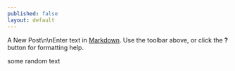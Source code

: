 ```yaml
---
published: false
layout: default
---
```


A New Post\n\nEnter text in [Markdown](http://daringfireball.net/projects/markdown/). Use the toolbar above, or click the **?** button for formatting help.

some random text

